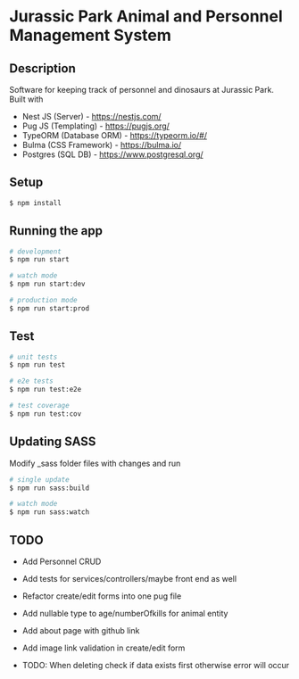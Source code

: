 # Jurassic Park Animal and Personnel Management System

## Description

Software for keeping track of personnel and dinosaurs at Jurassic Park.\
Built with
* Nest JS (Server) - https://nestjs.com/
* Pug JS (Templating) - https://pugjs.org/
* TypeORM (Database ORM) - https://typeorm.io/#/
* Bulma (CSS Framework) - https://bulma.io/
* Postgres (SQL DB) - https://www.postgresql.org/

## Setup

```bash
$ npm install
```

## Running the app

```bash
# development
$ npm run start

# watch mode
$ npm run start:dev

# production mode
$ npm run start:prod
```

## Test

```bash
# unit tests
$ npm run test

# e2e tests
$ npm run test:e2e

# test coverage
$ npm run test:cov
```

## Updating SASS
Modify _sass folder files with changes and run
```bash
# single update
$ npm run sass:build

# watch mode
$ npm run sass:watch
```

## TODO
- Add Personnel CRUD

- Add tests for services/controllers/maybe front end as well

- Refactor create/edit forms into one pug file

- Add nullable type to age/numberOfkills for animal entity

- Add about page with github link

- Add image link validation in create/edit form

- TODO: When deleting check if data exists first otherwise error will occur